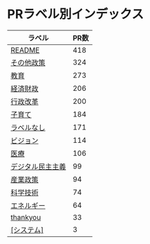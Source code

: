 # PRラベル別インデックス

| ラベル | PR数 |
|--------|------|
| [README](label_README.md) | 418 |
| [その他政策](label_その他政策.md) | 324 |
| [教育](label_教育.md) | 273 |
| [経済財政](label_経済財政.md) | 206 |
| [行政改革](label_行政改革.md) | 200 |
| [子育て](label_子育て.md) | 184 |
| [ラベルなし](label_ラベルなし.md) | 171 |
| [ビジョン](label_ビジョン.md) | 114 |
| [医療](label_医療.md) | 106 |
| [デジタル民主主義](label_デジタル民主主義.md) | 99 |
| [産業政策](label_産業政策.md) | 94 |
| [科学技術](label_科学技術.md) | 74 |
| [エネルギー](label_エネルギー.md) | 64 |
| [thankyou](label_thankyou.md) | 33 |
| [[システム]](label_[システム].md) | 3 |
